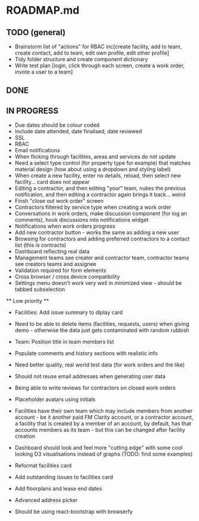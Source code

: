 ROADMAP.md
==========

TODO (general)
--------------
* Brainstorm list of "actions" for RBAC inc[create facility, add to team, create contact, add to team, edit own profile, edit other profile]
* Tidy folder structure and create component dictionary 
* Write test plan [login, click through each screen, create a work order, invote a user to a team]

DONE
----

IN PROGRESS
-----------

* Due dates should be colour coded
* Include date attended, date finalised, date reviewed
* SSL
* RBAC
* Email notifications
* When flicking through facilities, areas and services do not update
* Need a select type control (for property type for example) that matches material design (how about using a dropdown and styling label)
* When create a new facility, enter no details, reload, then select new facility... card does not appear
* Editing a contractor, and then editing "your" team, nukes the previous notification, and then editing a contractor again brings it back... weird
* Finsh "close out work order" screen
* Contractors filtered by service type when creating a work order
* Conversations in work orders, make discussion component (for log an comments), hook discussions into notifications widget
* Notifications when work orders progress
* Add new contractor button - works the same as adding a new user
* Browsing for contractors and adding preferred contractors to a contact list (this is contracts)
* Dashboard reflecting real data
* Management teams see creator and contractor team, contractor teams see creators teams and assignee
* Validation required for form elements
* Cross browser / cross device compatibility
* Settings menu doesn't work very well in minimized view - should be tabbed subselection

** Low priority **

* Facilities: Add issue summary to diplay card
* Need to be able to delete items (facilities, requests, users) when giving demo - otherwise the data just gets contaminated with random rubbish
* Team: Position title in team members list
* Populate comments and history sections with realistic info
* Need better quality, real world test data (for work orders and the like)
* Should not reuse email addresses when generating user data
* Being able to write reviews for contractors on closed work orders
* Placeholder avatars using initials
* Facilities have their own team which may include members from another account - be it another paid FM Clarity account, or a contractor account, a facility that is created by a member of an account, by default, has that accounts members as its team - but this can be changed after facility creation
* Dashboard should look and feel more "cutting edge" with some cool looking D3 visualisations instead of graphs (TODO: find some examples)
* Reformat facilities card
* Add outstanding issues to facilities card
* Add floorplans and lease end dates
* Advanced address picker



* Should be using react-bootstrap with browserfy